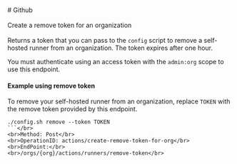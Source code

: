 <br>#     Github</br>
<br>Create a remove token for an organization</br>
<br>Returns a token that you can pass to the `config` script to remove a self-hosted runner from an organization. The token expires after one hour.

You must authenticate using an access token with the `admin:org` scope to use this endpoint.

#### Example using remove token

To remove your self-hosted runner from an organization, replace `TOKEN` with the remove token provided by this
endpoint.

```
./config.sh remove --token TOKEN
```</br>
<br>Method: Post</br>
<br>OperationID: actions/create-remove-token-for-org</br>
<br>EndPoint:</br>
<br>/orgs/{org}/actions/runners/remove-token</br>
